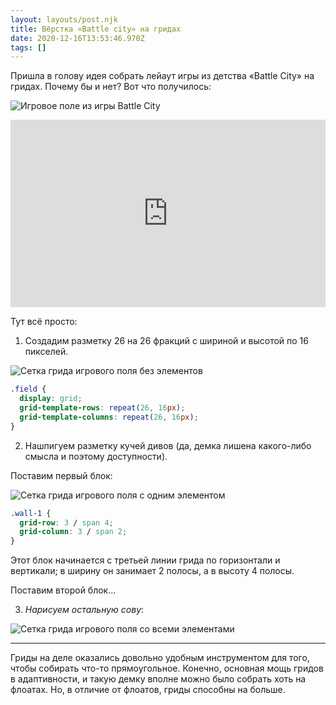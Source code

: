 ```yaml
---
layout: layouts/post.njk
title: Вёрстка «Battle city» на гридах
date: 2020-12-16T13:53:46.970Z
tags: []
---
```

Пришла в голову идея собрать лейаут игры из детства «Battle City» на гридах. Почему бы и нет? Вот что получилось:

![Игровое поле из игры Battle City](/images/1-tp9iififqxpitv1vyfzebq.png "Игровое поле из игры Battle City")

<iframe height="300" style="width: 100%;" scrolling="no" title="Battle city grid layout" src="https://codepen.io/juwain/embed/preview/xYryva?height=300&theme-id=9939&default-tab=result" frameborder="no" loading="lazy" allowtransparency="true" allowfullscreen="true">
  See the Pen <a href='https://codepen.io/juwain/pen/xYryva'>Battle city grid layout</a> by juwain
  (<a href='https://codepen.io/juwain'>@juwain</a>) on <a href='https://codepen.io'>CodePen</a>.
</iframe>

Тут всё просто:

1. Создадим разметку 26 на 26 фракций с шириной и высотой по 16 пикселей.

![Сетка грида игрового поля без элементов](/images/1-2wftcgddjkxd4nwfhuh19q.png "Сетка грида игрового поля без элементов")

```css
.field {
  display: grid;
  grid-template-rows: repeat(26, 16px);
  grid-template-columns: repeat(26, 16px);
}
```

2. Нашпигуем разметку кучей дивов (да, демка лишена какого-либо смысла и поэтому доступности).

Поставим первый блок:

![Сетка грида игрового поля с одним элементом](/images/1-e_h_qbx0fgdulntherdwnw.png "Сетка грида игрового поля с одним элементом")

```css
.wall-1 {
  grid-row: 3 / span 4;
  grid-column: 3 / span 2;
}
```

Этот блок начинается с третьей линии грида по горизонтали и вертикали; в ширину он занимает 2 полосы, а в высоту 4 полосы.

Поставим второй блок…

3. *Нарисуем остальную сову*:

![Сетка грида игрового поля со всеми элементами](/images/1-mb71mzdkiis1175bdb-nhw.png "Сетка грида игрового поля со всеми элементами")

---

Гриды на деле оказались довольно удобным инструментом для того, чтобы собирать что-то прямоугольное. Конечно, основная мощь гридов в адаптивности, и такую демку вполне можно было собрать хоть на флоатах. Но, в отличие от флоатов, гриды способны на больше.
